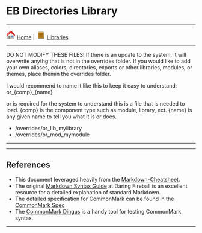 # EB Directories Library
___
[<img src="../images/icons/home.png" width="24" />](/documentation/home.md) [Home](/documentation/home.md) | [<img src="../images/icons/file_manager_system.png" width="24" />](/documentation/libraries.md) [Libraries](/documentation/libraries.md)
___

DO NOT MODIFY THESE FILES! If there is an update to the system, it will overwrite anythg that is not in the overrides folder. If you would like to add your own aliases, colors, directories, exports or other libraries, modules, or themes, place themin the overrides folder.

I would recommend to name it like this to keep it easy to understand:
or_{comp}_{name}

or is required for the system to understand this is a file that is needed to load.
{comp} is the component type such as module, library, ect.
{name} is any given name to tell you what it is or does.

* /overrides/or_lib_mylibrary
* /overrides/or_mod_mymodule
___


___
>>>
## References

- This document leveraged heavily from the [Markdown-Cheatsheet](https://github.com/adam-p/markdown-here/wiki/Markdown-Cheatsheet).
- The original [Markdown Syntax Guide](https://daringfireball.net/projects/markdown/syntax)
  at Daring Fireball is an excellent resource for a detailed explanation of standard Markdown.
- The detailed specification for CommonMark can be found in the [CommonMark Spec](https://spec.commonmark.org/current/)
- The [CommonMark Dingus](http://try.commonmark.org) is a handy tool for testing CommonMark syntax.
>>>
___